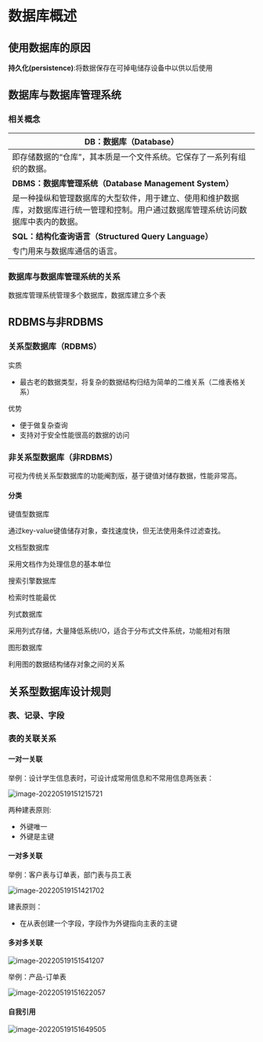 # 数据库概述

## 使用数据库的原因

**持久化(persistence)**:将数据保存在可掉电储存设备中以供以后使用

## 数据库与数据库管理系统

### 相关概念

| **DB：数据库（Database）**                                   |
| ------------------------------------------------------------ |
| 即存储数据的“仓库”，其本质是一个文件系统。它保存了一系列有组织的数据。 |
| **DBMS：数据库管理系统（Database Management System）**       |
| 是一种操纵和管理数据库的大型软件，用于建立、使用和维护数据库，对数据库进行统一管理和控制。用户通过数据库管理系统访问数据库中表内的数据。 |
| **SQL：结构化查询语言（Structured Query Language）**         |
| 专门用来与数据库通信的语言。                                 |

### 数据库与数据库管理系统的关系

数据库管理系统管理多个数据库，数据库建立多个表

## RDBMS与非RDBMS

### 关系型数据库（RDBMS）

实质

* 最古老的数据类型，将复杂的数据结构归结为简单的二维关系（二维表格关系）

优势

* 便于做复杂查询
* 支持对于安全性能很高的数据的访问

### 非关系型数据库（非RDBMS）

可视为传统关系型数据库的功能阉割版，基于键值对储存数据，性能非常高。

#### 分类

键值型数据库

通过key-value键值储存对象，查找速度快，但无法使用条件过滤查找。

文档型数据库

采用文档作为处理信息的基本单位

搜索引擎数据库

检索时性能最优

列式数据库

采用列式存储，大量降低系统I/O，适合于分布式文件系统，功能相对有限

图形数据库

利用图的数据结构储存对象之间的关系



## 关系型数据库设计规则

### 表、记录、字段

### 表的关联关系

#### 一对一关联

举例：设计学生信息表时，可设计成常用信息和不常用信息两张表：

![image-20220519151215721](E:\我的数据库\我的坚果云\发布文章\数据库笔记\image-20220519151215721.png)

两种建表原则:

* 外键唯一
* 外键是主键

#### 一对多关联

举例：客户表与订单表，部门表与员工表

![image-20220519151421702](E:\我的数据库\我的坚果云\发布文章\数据库笔记\image-20220519151421702.png)

建表原则：

* 在从表创建一个字段，字段作为外键指向主表的主键

#### 多对多关联

![image-20220519151541207](E:\我的数据库\我的坚果云\发布文章\数据库笔记\image-20220519151541207.png)

举例：产品-订单表

![image-20220519151622057](E:\我的数据库\我的坚果云\发布文章\数据库笔记\image-20220519151622057.png)

#### 自我引用

![image-20220519151649505](E:\我的数据库\我的坚果云\发布文章\数据库笔记\image-20220519151649505.png)